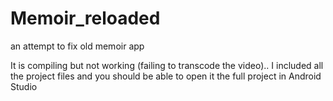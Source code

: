 # Memoir_reloaded
an attempt to fix old memoir app

It is compiling but not working (failing to transcode the video).. I included all the project files and you should be able to open it the full project in Android Studio
